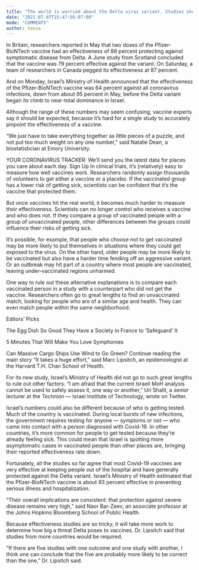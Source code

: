 ```yaml
---
title: "The world is worried about the Delta virus variant. Studies show vaccines are effective against it."
date: "2021-07-07T15:47:56-07:00"
mode: "COMMENTS"
author: tessa
---
```


In Britain, researchers reported in May that two doses of the Pfizer-BioNTech vaccine had an effectiveness of 88 percent protecting against symptomatic disease from Delta. A June study from Scotland concluded that the vaccine was 79 percent effective against the variant. On Saturday, a team of researchers in Canada pegged its effectiveness at 87 percent.

And on Monday, Israel’s Ministry of Health announced that the effectiveness of the Pfizer-BioNTech vaccine was 64 percent against all coronavirus infections, down from about 95 percent in May, before the Delta variant began its climb to near-total dominance in Israel.

Although the range of these numbers may seem confusing, vaccine experts say it should be expected, because it’s hard for a single study to accurately pinpoint the effectiveness of a vaccine.

“We just have to take everything together as little pieces of a puzzle, and not put too much weight on any one number,” said Natalie Dean, a biostatistician at Emory University.

YOUR CORONAVIRUS TRACKER: We’ll send you the latest data for places you care about each day.
Sign Up
In clinical trials, it’s (relatively) easy to measure how well vaccines work. Researchers randomly assign thousands of volunteers to get either a vaccine or a placebo. If the vaccinated group has a lower risk of getting sick, scientists can be confident that it’s the vaccine that protected them.

But once vaccines hit the real world, it becomes much harder to measure their effectiveness. Scientists can no longer control who receives a vaccine and who does not. If they compare a group of vaccinated people with a group of unvaccinated people, other differences between the groups could influence their risks of getting sick.

It’s possible, for example, that people who choose not to get vaccinated may be more likely to put themselves in situations where they could get exposed to the virus. On the other hand, older people may be more likely to be vaccinated but also have a harder time fending off an aggressive variant. Or an outbreak may hit part of a country where most people are vaccinated, leaving under-vaccinated regions unharmed.

One way to rule out these alternative explanations is to compare each vaccinated person in a study with a counterpart who did not get the vaccine. Researchers often go to great lengths to find an unvaccinated match, looking for people who are of a similar age and health. They can even match people within the same neighborhood.

Editors’ Picks

The Egg Dish So Good They Have a Society in France to ‘Safeguard’ It

5 Minutes That Will Make You Love Symphonies

Can Massive Cargo Ships Use Wind to Go Green?
Continue reading the main story
“It takes a huge effort,” said Marc Lipsitch, an epidemiologist at the Harvard T.H. Chan School of Health.

For its new study, Israel’s Ministry of Health did not go to such great lengths to rule out other factors. “I am afraid that the current Israeli MoH analysis cannot be used to safely assess it, one way or another,” Uri Shalit, a senior lecturer at the Technion — Israel Institute of Technology, wrote on Twitter.

Israel’s numbers could also be different because of who is getting tested. Much of the country is vaccinated. During local bursts of new infections, the government requires testing for anyone — symptoms or not — who came into contact with a person diagnosed with Covid-19. In other countries, it’s more common for people to get tested because they’re already feeling sick. This could mean that Israel is spotting more asymptomatic cases in vaccinated people than other places are, bringing their reported effectiveness rate down.

Fortunately, all the studies so far agree that most Covid-19 vaccines are very effective at keeping people out of the hospital and have generally protected against the Delta variant. Israel’s Ministry of Health estimated that the Pfizer-BioNTech vaccine is about 93 percent effective in preventing serious illness and hospitalization.

“Their overall implications are consistent: that protection against severe disease remains very high,” said Naor Bar-Zeev, an associate professor at the Johns Hopkins Bloomberg School of Public Health.

Because effectiveness studies are so tricky, it will take more work to determine how big a threat Delta poses to vaccines. Dr. Lipsitch said that studies from more countries would be required.

“If there are five studies with one outcome and one study with another, I think one can conclude that the five are probably more likely to be correct than the one,” Dr. Lipsitch said.